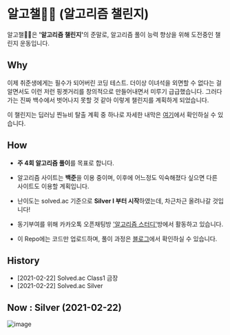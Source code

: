 # 알고챌🏃‍♂️ (알고리즘 챌린지)

알고챌🏃‍♂️은 <b>'알고리즘 챌린지'</b>의 준말로, 알고리즘 풀이 능력 향상을 위해 도전중인 챌린지 운동입니다.

## Why
이제 취준생에게는 필수가 되어버린 코딩 테스트. 더이상 이녀석을 외면할 수 없다는 걸 알면서도 이런 저런 핑곗거리를 창의적으로 만들어내면서 미루기 급급했습니다. 그러다가는 진짜 백수에서 벗어나지 못할 것 같아 이렇게 챌린지를 계획하게 되었습니다.

이 챌린지는 딥러닝 찐뉴비 탈출 계획 중 하나로 자세한 내막은 <a href="https://phil-baek.tistory.com/entry/%EB%94%A5%EB%9F%AC%EB%8B%9D-%EC%B0%90%EB%89%B4%EB%B9%84-2%EC%B0%A8-%EC%A0%84%EC%A7%81-%EB%8F%84%EC%A0%84%EA%B8%B0">여기</a>에서 확인하실 수 있습니다.

## How
* <b>주 4회 알고리즘 풀이</b>를 목표로 합니다.

* 알고리즘 사이트는 <b>백준</b>을 이용 중이며, 이후에 어느정도 익숙해졌다 싶으면 다른 사이트도 이용할 계획입니다.

* 난이도는 solved.ac 기준으로 <b>Silver I 부터 시작</b>하였는데, 차근차근 올려나갈 것입니다!

* 동기부여를 위해 카카오톡 오픈채팅방 <a href="https://open.kakao.com/o/gEVFgkAc">'알고리즘 스터디'</a>방에서 활동하고 있습니다.

* 이 Repo에는 코드만 업로드하며, 풀이 과정은 <a href="https://phil-baek.tistory.com/category/%EC%95%8C%EA%B3%A0%EC%B1%8C%20%3A%20%EC%95%8C%EA%B3%A0%EB%A6%AC%EC%A6%98%20%EC%B1%8C%EB%A6%B0%EC%A7%80">블로그</a>에서 확인하실 수 있습니다.

## History
* [2021-02-22] Solved.ac Class1 금장
* [2021-02-22] Solved.ac Silver 

## Now : Silver (2021-02-22)

![image](https://user-images.githubusercontent.com/41013930/108681255-4a485100-7532-11eb-8edf-a49fe476570e.png)
